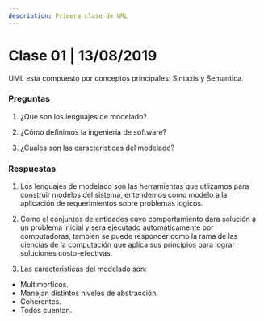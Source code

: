 ```yaml
---
description: Primera clase de UML
---
```


# Clase 01 \| 13/08/2019

UML esta compuesto por conceptos principales: Sintaxis y Semantica.

### Preguntas

1. ¿Qué son los lenguajes de modelado?

2. ¿Cómo definimos la ingenieria de software?

3. ¿Cuales son las caracteristicas del modelado?

### Respuestas

1. Los lenguajes de modelado son las herramientas que utlizamos para construir modelos del sistema, entendemos como modelo a la aplicación de requerimientos sobre problemas logicos.

2. Como el conjuntos de entidades cuyo comportamiento dara solución a un problema inicial y sera ejecutado automaticamente por computadoras, tambien se puede responder como la rama de las ciencias de la computación que aplica sus principios para lograr soluciones costo-efectivas.

3. Las caracteristicas del modelado son:

- Multimorficos.
- Manejan distintos niveles de abstracción.
- Coherentes.
- Todos cuentan.
